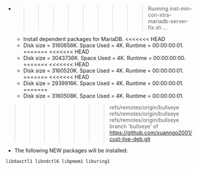 * >>>>>>>>> Running inst-min-con-xtra-mariadb-server-fix.sh ...
  * Install dependent packages for MariaDB.
<<<<<<< HEAD
  * Disk size = 3160656K. Space Used = 4K. Runtime = 00:00:00:01.
=======
<<<<<<< HEAD
  * Disk size = 3043736K. Space Used = 4K. Runtime = 00:00:00:00.
=======
<<<<<<< HEAD
  * Disk size = 3160520K. Space Used = 4K. Runtime = 00:00:00:01.
=======
<<<<<<< HEAD
  * Disk size = 2939916K. Space Used = 4K. Runtime = 00:00:00:01.
=======
  * Disk size = 3160508K. Space Used = 4K. Runtime = 00:00:00:01.
>>>>>>> refs/remotes/origin/bullseye
>>>>>>> refs/remotes/origin/bullseye
>>>>>>> refs/remotes/origin/bullseye
>>>>>>> branch 'bullseye' of https://github.com/xuanngo2001/cust-live-deb.git
  * The following NEW packages will be installed:
  ```bash
libdaxctl1 libndctl6 libpmem1 liburing1
  ```
